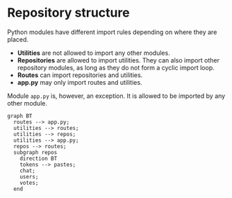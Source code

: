 # Repository structure

Python modules have different import rules depending on where they are placed.

* **Utilities** are not allowed to import any other modules.
* **Repositories** are allowed to import utilities. They can also import other repository modules, as long as they do not form a cyclic import loop.
* **Routes** can import repositories and utilities.
* **app.py** may only import routes and utilities.

Module `app.py` is, however, an exception. It is allowed to be imported by any other module.

```mermaid
graph BT
  routes --> app.py;
  utilities --> routes;
  utilities --> repos;
  utilities --> app.py;
  repos --> routes;
  subgraph repos
    direction BT
    tokens --> pastes;
    chat;
    users;
    votes;
  end
```

